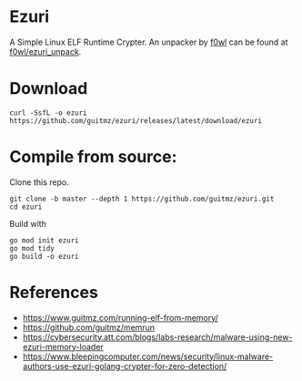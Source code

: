 # Ezuri
A Simple Linux ELF Runtime Crypter.
An unpacker by [f0wl](https://github.com/f0wl) can be found at [f0wl/ezuri_unpack](https://github.com/f0wl/ezuri_unpack).

# Download
```shell
curl -SsfL -o ezuri https://github.com/guitmz/ezuri/releases/latest/download/ezuri
```

# Compile from source:
Clone this repo.
```shell
git clone -b master --depth 1 https://github.com/guitmz/ezuri.git
cd ezuri
```

Build with
```shell
go mod init ezuri
go mod tidy
go build -o ezuri
```

# References
- https://www.guitmz.com/running-elf-from-memory/
- https://github.com/guitmz/memrun
- https://cybersecurity.att.com/blogs/labs-research/malware-using-new-ezuri-memory-loader
- https://www.bleepingcomputer.com/news/security/linux-malware-authors-use-ezuri-golang-crypter-for-zero-detection/
